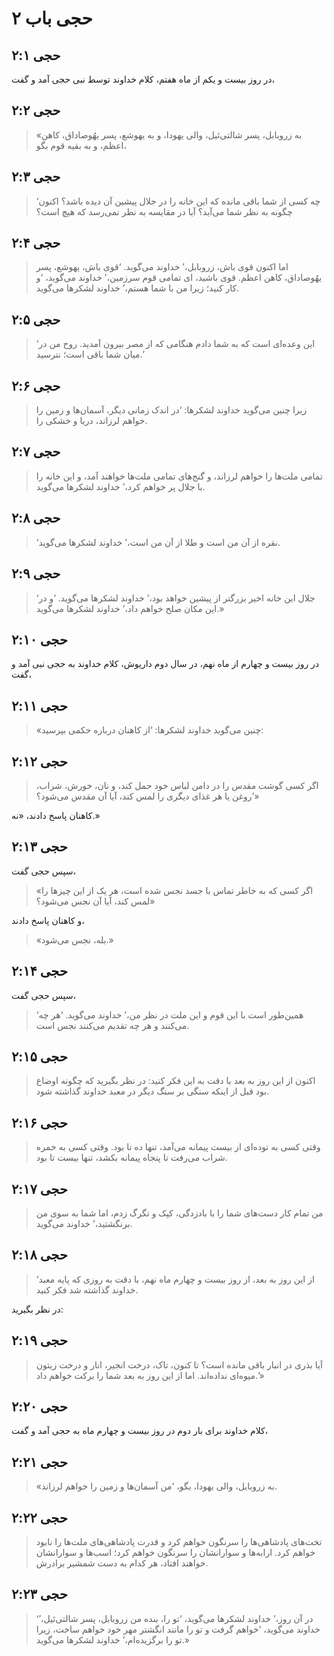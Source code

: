 # حجی باب ۲

## حجی ۲:۱

در روز بیست و یکم از ماه هفتم، کلام خداوند توسط نبی حجی آمد و گفت،

## حجی ۲:۲

> «به زروبابل، پسر شالتی‌ئیل، والی یهودا، و به یهوشع،
> پسر یهُوصاداق، کاهن اعظم،
> و به بقیه قوم بگو،

## حجی ۲:۳

> ‘چه کسی از شما باقی مانده که این خانه را در جلال پیشین آن دیده باشد؟
> اکنون چگونه به نظر شما می‌آید؟
> آیا در مقایسه به نظر نمی‌رسد که هیچ است؟

## حجی ۲:۴

> اما اکنون قوی باش، زروبابل،’ خداوند می‌گوید.
> ‘قوی باش، یهوشع، پسر یهُوصاداق، کاهن اعظم.
> قوی باشید، ای تمامی قوم سرزمین،’ خداوند می‌گوید،
> ‘و کار کنید؛ زیرا من با شما هستم،’ خداوند لشکرها می‌گوید.

## حجی ۲:۵

> ‘این وعده‌ای است که به شما دادم هنگامی که از مصر بیرون آمدید.
> روح من در میان شما باقی است؛ نترسید.’

## حجی ۲:۶

> زیرا چنین می‌گوید خداوند لشکرها:
> ‘در اندک زمانی دیگر،
> آسمان‌ها و زمین را خواهم لرزاند،
> دریا و خشکی را.

## حجی ۲:۷

> تمامی ملت‌ها را خواهم لرزاند،
> و گنج‌های تمامی ملت‌ها خواهند آمد،
> و این خانه را با جلال پر خواهم کرد،’ خداوند لشکرها می‌گوید.

## حجی ۲:۸

> ‘نقره از آن من است و طلا از آن من است،’ خداوند لشکرها می‌گوید.

## حجی ۲:۹

> ‘جلال این خانه اخیر بزرگتر از پیشین خواهد بود،’ خداوند لشکرها می‌گوید.
> ‘و در این مکان صلح خواهم داد،’ خداوند لشکرها می‌گوید.»

## حجی ۲:۱۰

در روز بیست و چهارم از ماه نهم، در سال دوم داریوش، کلام خداوند به حجی نبی آمد و گفت،

## حجی ۲:۱۱

> «چنین می‌گوید خداوند لشکرها:
> ‘از کاهنان درباره حکمی بپرسید:

## حجی ۲:۱۲

> اگر کسی گوشت مقدس را در دامن لباس خود حمل کند،
> و نان، خورش، شراب، روغن یا هر غذای دیگری را لمس کند،
> آیا آن مقدس می‌شود؟’»

کاهنان پاسخ دادند، «نه.»

## حجی ۲:۱۳

سپس حجی گفت،

> «اگر کسی که به خاطر تماس با جسد نجس شده است، هر یک از این چیزها را لمس کند،
> آیا آن نجس می‌شود؟»

و کاهنان پاسخ دادند،

> «بله، نجس می‌شود.»

## حجی ۲:۱۴

سپس حجی گفت،

> ‘همین‌طور است با این قوم و این ملت در نظر من،’ خداوند می‌گوید.
> ‘هر چه می‌کنند و هر چه تقدیم می‌کنند نجس است.

## حجی ۲:۱۵

> اکنون از این روز به بعد با دقت به این فکر کنید:
> در نظر بگیرید که چگونه اوضاع بود قبل از اینکه سنگی بر سنگ دیگر در معبد خداوند گذاشته شود.

## حجی ۲:۱۶

> وقتی کسی به توده‌ای از بیست پیمانه می‌آمد،
> تنها ده تا بود.
> وقتی کسی به خمره شراب می‌رفت تا پنجاه پیمانه بکشد،
> تنها بیست تا بود.

## حجی ۲:۱۷

> من تمام کار دست‌های شما را
> با بادزدگی، کپک و تگرگ زدم،
> اما شما به سوی من برنگشتید،’ خداوند می‌گوید.

## حجی ۲:۱۸

> ‘از این روز به بعد، از روز بیست و چهارم ماه نهم،
> با دقت به روزی که پایه معبد خداوند گذاشته شد فکر کنید.

در نظر بگیرید:

## حجی ۲:۱۹

> آیا بذری در انبار باقی مانده است؟
> تا کنون، تاک، درخت انجیر، انار و درخت زیتون
> میوه‌ای نداده‌اند.
> اما از این روز به بعد شما را برکت خواهم داد.’»

## حجی ۲:۲۰

کلام خداوند برای بار دوم در روز بیست و چهارم ماه به حجی آمد و گفت،

## حجی ۲:۲۱

> «به زروبابل، والی یهودا، بگو،
> ‘من آسمان‌ها و زمین را خواهم لرزاند.

## حجی ۲:۲۲

> تخت‌های پادشاهی‌ها را سرنگون خواهم کرد
> و قدرت پادشاهی‌های ملت‌ها را نابود خواهم کرد.
> ارابه‌ها و سوارانشان را سرنگون خواهم کرد؛
> اسب‌ها و سوارانشان خواهند افتاد،
> هر کدام به دست شمشیر برادرش.

## حجی ۲:۲۳

> ‘در آن روز،’ خداوند لشکرها می‌گوید،
> ‘تو را، بنده من زروبابل، پسر شالتی‌ئیل،’ خداوند می‌گوید،
> ‘خواهم گرفت و تو را مانند انگشتر مهر خود خواهم ساخت،
> زیرا تو را برگزیده‌ام،’ خداوند لشکرها می‌گوید.»
